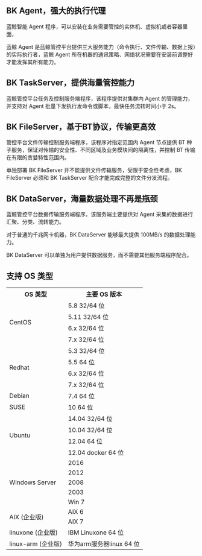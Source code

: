 ## BK Agent，强大的执行代理

蓝鲸智能 Agent 程序，可以安装在业务需要管控的实体机、虚拟机或者容器里面，

蓝鲸 Agent 是蓝鲸管控平台提供三大服务能力（命令执行、文件传输、数据上报）的实际执行者，蓝鲸 Agent 所在机器的通讯策略、网络状况需要在安装前调整好才能发挥其所有能力。

## BK TaskServer，提供海量管控能力

蓝鲸管控平台任务及控制服务端程序，该程序提供对集群内 Agent 的管理能力，并支持对 Agent 批量下发执行发命令或脚本，最快任务流转时间小于 2s。

## BK FileServer，基于BT协议，传输更高效

管控平台文件传输控制服务端程序，该程序对指定范围内 Agent 节点提供 BT 种子服务，保证对传输的安全性、不同区域及业务模块间的隔离性，并控制 BT 传输在有限的贪婪特性范围内。

单独部署 BK FileServer 并不能提供文件传输服务，受限于安全性考虑，BK FileServer 必须和 BK TaskServer 配合才能完成完整的文件分发流程。

## BK DataServer，海量数据处理不再是瓶颈

蓝鲸管控平台数据传输服务端程序。该服务端主要提供对 Agent 采集的数据进行汇聚、分类、流转能力。

对于普通的千兆网卡机器，BK DataServer 能够最大提供 100MB/s 的数据处理能力。

BK DataServer 可以单独为用户提供数据服务，而不需要其他服务端程序配合。

## 支持 OS 类型

<table><tbody>
<tr><th>OS 类型 </th><th>主要 OS 版本</th></tr>
<tr><td rowspan="5">CentOS</td></tr>
<tr><td>5.8 32/64 位 </td></tr>
<tr><td>5.11 32/64 位 </td></tr>
<tr><td>6.x 32/64 位 </td></tr>
<tr><td>7.x 32/64 位 </td></tr>
<tr><td rowspan="4">Redhat</td>
<td>5.3 32/64 位 </td></tr>
<tr><td>5.5 64 位 </td></tr>
<tr><td>6.x 32/64 位 </td></tr>
<tr><td>7.x 32/64 位 </td></tr>
<tr><td>Debian</td><td>7.4  64 位 </td></tr>
<tr><td>SUSE</td><td>10  64 位 </td></tr>
<tr><td rowspan="4">Ubuntu</td><td>14.04  32/64 位 </td></tr>
<tr><td>10.04  32/64 位 </td></tr>
<tr><td>12.04  64 位 </td></tr>
<tr><td>12.04  docker 64 位 </td></tr>
<tr><td rowspan="5">Windows Server</td><td>2016</td></tr>
<tr><td>2012</td></tr>
<tr><td>2008</td></tr>
<tr><td>2003</td></tr>
<tr><td>Win 7</td></tr>
<tr><td rowspan="2">AIX (企业版)</td><td>AIX 6</td></tr>
<tr><td>AIX 7</td></tr>
<tr><td>linuxone (企业版)</td><td>IBM Linuxone 64 位 </td></tr>
<tr><td>linux-arm (企业版)</td><td>华为arm服务器linux 64 位 </td></tr>
</tbody></table>